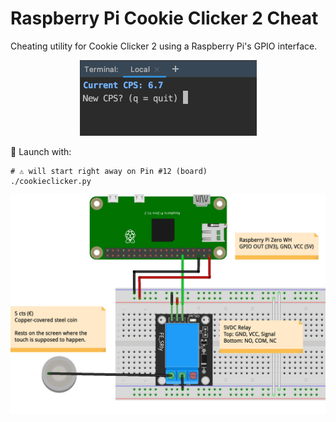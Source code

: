 Raspberry Pi Cookie Clicker 2 Cheat
===================================

Cheating utility for Cookie Clicker 2 using a Raspberry Pi's GPIO interface.

<p align="center">
    <a href="#" target="_blank">
        <img src="raspi-cookieclicker-cheat_sw.png" alt="Sofware" width="283">
    </a>
</p>

🚀 Launch with:
```shell script
# ⚠️ will start right away on Pin #12 (board)
./cookieclicker.py
```

<p align="center">
    <a href="#" target="_blank">
        <img src="raspi-cookieclicker-cheat_bb.png" alt="Hardware (Breadboard)" width="791">
    </a>
</p>
